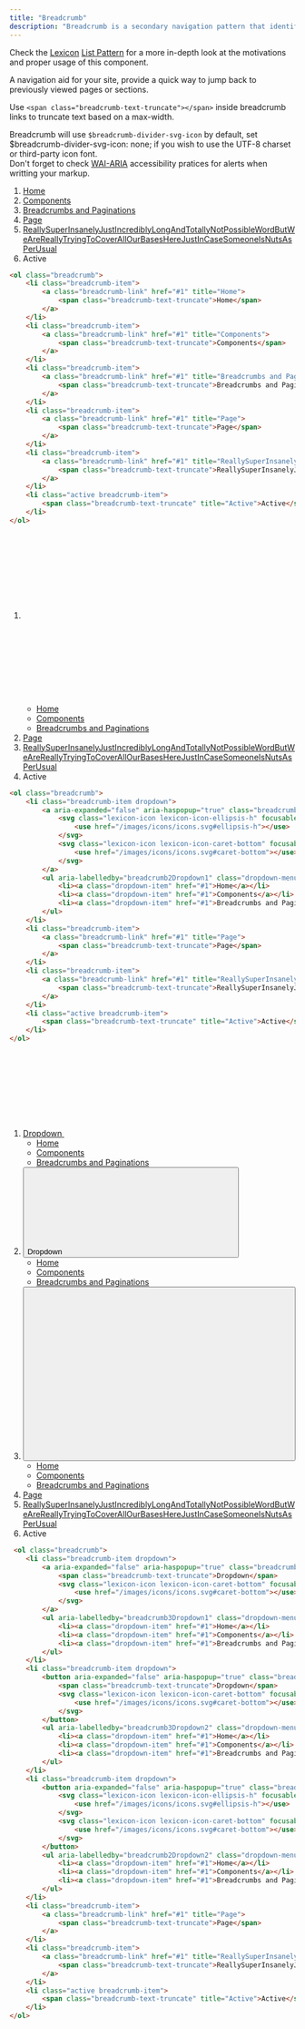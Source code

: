 ```yaml
---
title: "Breadcrumb"
description: "Breadcrumb is a secondary navigation pattern that identifies the page position inside a hierarchy."
---
```


<div class="alert alert-info">Check the <a href="https://liferay.design/lexicon">Lexicon</a> <a href="https://liferay.design/lexicon/core-components/list/">List Pattern</a> for a more in-depth look at the motivations and proper usage of this component.</div>

A navigation aid for your site, provide a quick way to jump back to previously viewed pages or sections.

Use `<span class="breadcrumb-text-truncate"></span>` inside breadcrumb links to truncate text based on a max-width.

<div class="alert alert-warning">
    Breadcrumb will use <code class="gatsby-code-text">$breadcrumb-divider-svg-icon</code> by default, set $breadcrumb-divider-svg-icon: none; if you wish to use the UTF-8 charset or third-party icon font.
</div>

<div class="clay-site-alert alert alert-warning">
	Don't forget to check <a href="https://www.w3.org/TR/wai-aria-practices/#breadcrumb">WAI-ARIA</a> accessibility pratices for alerts when writting your markup.
</div>

<div class="sheet-example">
    <ol class="breadcrumb">
        <li class="breadcrumb-item">
            <a class="breadcrumb-link" href="#1" title="Home">
                <span class="breadcrumb-text-truncate">Home</span>
            </a>
        </li>
        <li class="breadcrumb-item">
            <a class="breadcrumb-link" href="#1" title="Components">
                <span class="breadcrumb-text-truncate">Components</span>
            </a>
        </li>
        <li class="breadcrumb-item">
            <a class="breadcrumb-link" href="#1" title="Breadcrumbs and Paginations">
                <span class="breadcrumb-text-truncate">Breadcrumbs and Paginations</span>
            </a>
        </li>
        <li class="breadcrumb-item">
            <a class="breadcrumb-link" href="#1" title="Page">
                <span class="breadcrumb-text-truncate">Page</span>
            </a>
        </li>
        <li class="breadcrumb-item">
            <a class="breadcrumb-link" href="#1" title="ReallySuperInsanelyJustIncrediblyLongAndTotallyNotPossibleWordButWeAreReallyTryingToCoverAllOurBasesHereJustInCaseSomeoneIsNutsAsPerUsual">
                <span class="breadcrumb-text-truncate">ReallySuperInsanelyJustIncrediblyLongAndTotallyNotPossibleWordButWeAreReallyTryingToCoverAllOurBasesHereJustInCaseSomeoneIsNutsAsPerUsual</span>
            </a>
        </li>
        <li class="active breadcrumb-item">
            <span class="breadcrumb-text-truncate" title="Active">Active</span>
        </li>
    </ol>
</div>

```html
<ol class="breadcrumb">
    <li class="breadcrumb-item">
        <a class="breadcrumb-link" href="#1" title="Home">
            <span class="breadcrumb-text-truncate">Home</span>
        </a>
    </li>
    <li class="breadcrumb-item">
        <a class="breadcrumb-link" href="#1" title="Components">
            <span class="breadcrumb-text-truncate">Components</span>
        </a>
    </li>
    <li class="breadcrumb-item">
        <a class="breadcrumb-link" href="#1" title="Breadcrumbs and Paginations">
            <span class="breadcrumb-text-truncate">Breadcrumbs and Paginations</span>
        </a>
    </li>
    <li class="breadcrumb-item">
        <a class="breadcrumb-link" href="#1" title="Page">
            <span class="breadcrumb-text-truncate">Page</span>
        </a>
    </li>
    <li class="breadcrumb-item">
        <a class="breadcrumb-link" href="#1" title="ReallySuperInsanelyJustIncrediblyLongAndTotallyNotPossibleWordButWeAreReallyTryingToCoverAllOurBasesHereJustInCaseSomeoneIsNutsAsPerUsual">
            <span class="breadcrumb-text-truncate">ReallySuperInsanelyJustIncrediblyLongAndTotallyNotPossibleWordButWeAreReallyTryingToCoverAllOurBasesHereJustInCaseSomeoneIsNutsAsPerUsual</span>
        </a>
    </li>
    <li class="active breadcrumb-item">
        <span class="breadcrumb-text-truncate" title="Active">Active</span>
    </li>
</ol>
```

<div class="sheet-example">
    <ol class="breadcrumb">
        <li class="breadcrumb-item dropdown">
            <a aria-expanded="false" aria-haspopup="true" class="breadcrumb-link dropdown-toggle" data-toggle="dropdown" href="" id="breadcrumb2Dropdown1" role="button">
                <svg class="lexicon-icon lexicon-icon-ellipsis-h" focusable="false" role="presentation">
                    <use href="/images/icons/icons.svg#ellipsis-h"></use>
                </svg>
                <svg class="lexicon-icon lexicon-icon-caret-bottom" focusable="false" role="presentation">
                    <use href="/images/icons/icons.svg#caret-bottom"></use>
                </svg>
            </a>
            <ul aria-labelledby="breadcrumb2Dropdown1" class="dropdown-menu">
                <li><a class="dropdown-item" href="#1">Home</a></li>
                <li><a class="dropdown-item" href="#1">Components</a></li>
                <li><a class="dropdown-item" href="#1">Breadcrumbs and Paginations</a></li>
            </ul>
        </li>
        <li class="breadcrumb-item">
            <a class="breadcrumb-link" href="#1" title="Page">
                <span class="breadcrumb-text-truncate">Page</span>
            </a>
        </li>
        <li class="breadcrumb-item">
            <a class="breadcrumb-link" href="#1" title="ReallySuperInsanelyJustIncrediblyLongAndTotallyNotPossibleWordButWeAreReallyTryingToCoverAllOurBasesHereJustInCaseSomeoneIsNutsAsPerUsual">
                <span class="breadcrumb-text-truncate">ReallySuperInsanelyJustIncrediblyLongAndTotallyNotPossibleWordButWeAreReallyTryingToCoverAllOurBasesHereJustInCaseSomeoneIsNutsAsPerUsual</span>
            </a>
        </li>
        <li class="active breadcrumb-item">
            <span class="breadcrumb-text-truncate" title="Active">Active</span>
        </li>
    </ol>
</div>

```html
<ol class="breadcrumb">
    <li class="breadcrumb-item dropdown">
        <a aria-expanded="false" aria-haspopup="true" class="breadcrumb-link dropdown-toggle" data-toggle="dropdown" href="" id="breadcrumb2Dropdown1" role="button">
            <svg class="lexicon-icon lexicon-icon-ellipsis-h" focusable="false" role="presentation">
                <use href="/images/icons/icons.svg#ellipsis-h"></use>
            </svg>
            <svg class="lexicon-icon lexicon-icon-caret-bottom" focusable="false" role="presentation">
                <use href="/images/icons/icons.svg#caret-bottom"></use>
            </svg>
        </a>
        <ul aria-labelledby="breadcrumb2Dropdown1" class="dropdown-menu">
            <li><a class="dropdown-item" href="#1">Home</a></li>
            <li><a class="dropdown-item" href="#1">Components</a></li>
            <li><a class="dropdown-item" href="#1">Breadcrumbs and Paginations</a></li>
        </ul>
    </li>
    <li class="breadcrumb-item">
        <a class="breadcrumb-link" href="#1" title="Page">
            <span class="breadcrumb-text-truncate">Page</span>
        </a>
    </li>
    <li class="breadcrumb-item">
        <a class="breadcrumb-link" href="#1" title="ReallySuperInsanelyJustIncrediblyLongAndTotallyNotPossibleWordButWeAreReallyTryingToCoverAllOurBasesHereJustInCaseSomeoneIsNutsAsPerUsual">
            <span class="breadcrumb-text-truncate">ReallySuperInsanelyJustIncrediblyLongAndTotallyNotPossibleWordButWeAreReallyTryingToCoverAllOurBasesHereJustInCaseSomeoneIsNutsAsPerUsual</span>
        </a>
    </li>
    <li class="active breadcrumb-item">
        <span class="breadcrumb-text-truncate" title="Active">Active</span>
    </li>
</ol>
```

<div class="sheet-example">
    <ol class="breadcrumb">
        <li class="breadcrumb-item dropdown">
            <a aria-expanded="false" aria-haspopup="true" class="breadcrumb-link dropdown-toggle" data-toggle="dropdown" href="#1" id="breadcrumb3Dropdown1" role="button" title="Dropdown">
                <span class="breadcrumb-text-truncate">Dropdown</span>
                <svg class="lexicon-icon lexicon-icon-caret-bottom" focusable="false" role="presentation">
                    <use href="/images/icons/icons.svg#caret-bottom"></use>
                </svg>
            </a>
            <ul aria-labelledby="breadcrumb3Dropdown1" class="dropdown-menu">
                <li><a class="dropdown-item" href="#1">Home</a></li>
                <li><a class="dropdown-item" href="#1">Components</a></li>
                <li><a class="dropdown-item" href="#1">Breadcrumbs and Paginations</a></li>
            </ul>
        </li>
        <li class="breadcrumb-item dropdown">
            <button aria-expanded="false" aria-haspopup="true" class="breadcrumb-link btn btn-unstyled dropdown-toggle" data-toggle="dropdown" id="breadcrumb3Dropdown2" title="Dropdown" type="button">
                <span class="breadcrumb-text-truncate">Dropdown</span>
                <svg class="lexicon-icon lexicon-icon-caret-bottom" focusable="false" role="presentation">
                    <use href="/images/icons/icons.svg#caret-bottom"></use>
                </svg>
            </button>
            <ul aria-labelledby="breadcrumb3Dropdown2" class="dropdown-menu">
                <li><a class="dropdown-item" href="#1">Home</a></li>
                <li><a class="dropdown-item" href="#1">Components</a></li>
                <li><a class="dropdown-item" href="#1">Breadcrumbs and Paginations</a></li>
            </ul>
        </li>
        <li class="breadcrumb-item dropdown">
            <button aria-expanded="false" aria-haspopup="true" class="breadcrumb-link btn btn-unstyled dropdown-toggle" data-toggle="dropdown" id="breadcrumb2Dropdown2" type="button">
                <svg class="lexicon-icon lexicon-icon-ellipsis-h" focusable="false" role="presentation">
                    <use href="/images/icons/icons.svg#ellipsis-h"></use>
                </svg>
                <svg class="lexicon-icon lexicon-icon-caret-bottom" focusable="false" role="presentation">
                    <use href="/images/icons/icons.svg#caret-bottom"></use>
                </svg>
            </button>
            <ul aria-labelledby="breadcrumb2Dropdown2" class="dropdown-menu">
                <li><a class="dropdown-item" href="#1">Home</a></li>
                <li><a class="dropdown-item" href="#1">Components</a></li>
                <li><a class="dropdown-item" href="#1">Breadcrumbs and Paginations</a></li>
            </ul>
        </li>
        <li class="breadcrumb-item">
            <a class="breadcrumb-link" href="#1" title="Page">
                <span class="breadcrumb-text-truncate">Page</span>
            </a>
        </li>
        <li class="breadcrumb-item">
            <a class="breadcrumb-link" href="#1" title="ReallySuperInsanelyJustIncrediblyLongAndTotallyNotPossibleWordButWeAreReallyTryingToCoverAllOurBasesHereJustInCaseSomeoneIsNutsAsPerUsual">
                <span class="breadcrumb-text-truncate">ReallySuperInsanelyJustIncrediblyLongAndTotallyNotPossibleWordButWeAreReallyTryingToCoverAllOurBasesHereJustInCaseSomeoneIsNutsAsPerUsual</span>
            </a>
        </li>
        <li class="active breadcrumb-item">
            <span class="breadcrumb-text-truncate" title="Active">Active</span>
        </li>
    </ol>
</div>

```html
 <ol class="breadcrumb">
    <li class="breadcrumb-item dropdown">
        <a aria-expanded="false" aria-haspopup="true" class="breadcrumb-link dropdown-toggle" data-toggle="dropdown" href="#1" id="breadcrumb3Dropdown1" role="button" title="Dropdown">
            <span class="breadcrumb-text-truncate">Dropdown</span>
            <svg class="lexicon-icon lexicon-icon-caret-bottom" focusable="false" role="presentation">
                <use href="/images/icons/icons.svg#caret-bottom"></use>
            </svg>
        </a>
        <ul aria-labelledby="breadcrumb3Dropdown1" class="dropdown-menu">
            <li><a class="dropdown-item" href="#1">Home</a></li>
            <li><a class="dropdown-item" href="#1">Components</a></li>
            <li><a class="dropdown-item" href="#1">Breadcrumbs and Paginations</a></li>
        </ul>
    </li>
    <li class="breadcrumb-item dropdown">
        <button aria-expanded="false" aria-haspopup="true" class="breadcrumb-link btn btn-unstyled dropdown-toggle" data-toggle="dropdown" id="breadcrumb3Dropdown2" title="Dropdown" type="button">
            <span class="breadcrumb-text-truncate">Dropdown</span>
            <svg class="lexicon-icon lexicon-icon-caret-bottom" focusable="false" role="presentation">
                <use href="/images/icons/icons.svg#caret-bottom"></use>
            </svg>
        </button>
        <ul aria-labelledby="breadcrumb3Dropdown2" class="dropdown-menu">
            <li><a class="dropdown-item" href="#1">Home</a></li>
            <li><a class="dropdown-item" href="#1">Components</a></li>
            <li><a class="dropdown-item" href="#1">Breadcrumbs and Paginations</a></li>
        </ul>
    </li>
    <li class="breadcrumb-item dropdown">
        <button aria-expanded="false" aria-haspopup="true" class="breadcrumb-link btn btn-unstyled dropdown-toggle" data-toggle="dropdown" id="breadcrumb2Dropdown2" type="button">
            <svg class="lexicon-icon lexicon-icon-ellipsis-h" focusable="false" role="presentation">
                <use href="/images/icons/icons.svg#ellipsis-h"></use>
            </svg>
            <svg class="lexicon-icon lexicon-icon-caret-bottom" focusable="false" role="presentation">
                <use href="/images/icons/icons.svg#caret-bottom"></use>
            </svg>
        </button>
        <ul aria-labelledby="breadcrumb2Dropdown2" class="dropdown-menu">
            <li><a class="dropdown-item" href="#1">Home</a></li>
            <li><a class="dropdown-item" href="#1">Components</a></li>
            <li><a class="dropdown-item" href="#1">Breadcrumbs and Paginations</a></li>
        </ul>
    </li>
    <li class="breadcrumb-item">
        <a class="breadcrumb-link" href="#1" title="Page">
            <span class="breadcrumb-text-truncate">Page</span>
        </a>
    </li>
    <li class="breadcrumb-item">
        <a class="breadcrumb-link" href="#1" title="ReallySuperInsanelyJustIncrediblyLongAndTotallyNotPossibleWordButWeAreReallyTryingToCoverAllOurBasesHereJustInCaseSomeoneIsNutsAsPerUsual">
            <span class="breadcrumb-text-truncate">ReallySuperInsanelyJustIncrediblyLongAndTotallyNotPossibleWordButWeAreReallyTryingToCoverAllOurBasesHereJustInCaseSomeoneIsNutsAsPerUsual</span>
        </a>
    </li>
    <li class="active breadcrumb-item">
        <span class="breadcrumb-text-truncate" title="Active">Active</span>
    </li>
</ol>
```
